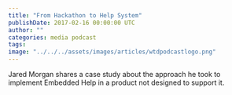 ```yaml
---
title: "From Hackathon to Help System"
publishDate: 2017-02-16 00:00:00 UTC
author: ""
categories: media podcast
tags:
image: "../../../assets/images/articles/wtdpodcastlogo.png"
---
```


Jared Morgan shares a case study about the approach he took to implement Embedded Help in a product not designed to support it.
